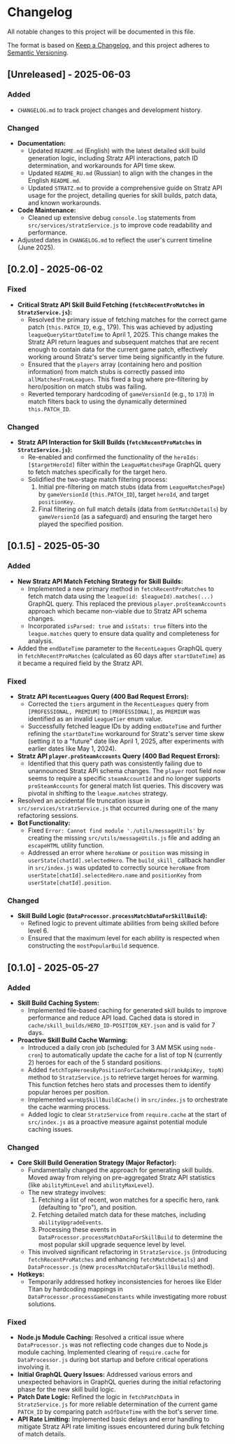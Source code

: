 # Changelog

All notable changes to this project will be documented in this file.

The format is based on [Keep a Changelog](https://keepachangelog.com/en/1.0.0/),
and this project adheres to [Semantic Versioning](https://semver.org/spec/v2.0.0.html).

## [Unreleased] - 2025-06-03

### Added
- `CHANGELOG.md` to track project changes and development history.

### Changed
- **Documentation:**
    - Updated `README.md` (English) with the latest detailed skill build generation logic, including Stratz API interactions, patch ID determination, and workarounds for API time skew.
    - Updated `README_RU.md` (Russian) to align with the changes in the English `README.md`.
    - Updated `STRATZ.md` to provide a comprehensive guide on Stratz API usage for the project, detailing queries for skill builds, patch data, and known workarounds.
- **Code Maintenance:**
    - Cleaned up extensive debug `console.log` statements from `src/services/stratzService.js` to improve code readability and performance.
- Adjusted dates in `CHANGELOG.md` to reflect the user's current timeline (June 2025).

## [0.2.0] - 2025-06-02

### Fixed
- **Critical Stratz API Skill Build Fetching (`fetchRecentProMatches` in `StratzService.js`):**
    - Resolved the primary issue of fetching matches for the correct game patch (`this.PATCH_ID`, e.g., 179). This was achieved by adjusting `leagueQueryStartDateTime` to April 1, 2025. This change makes the Stratz API return leagues and subsequent matches that are recent enough to contain data for the current game patch, effectively working around Stratz's server time being significantly in the future.
    - Ensured that the `players` array (containing hero and position information) from match stubs is correctly passed into `allMatchesFromLeagues`. This fixed a bug where pre-filtering by hero/position on match stubs was failing.
    - Reverted temporary hardcoding of `gameVersionId` (e.g., to `173`) in match filters back to using the dynamically determined `this.PATCH_ID`.

### Changed
- **Stratz API Interaction for Skill Builds (`fetchRecentProMatches` in `StratzService.js`):**
    - Re-enabled and confirmed the functionality of the `heroIds: [$targetHeroId]` filter within the `LeagueMatchesPage` GraphQL query to fetch matches specifically for the target hero.
    - Solidified the two-stage match filtering process:
        1.  Initial pre-filtering on match stubs (data from `LeagueMatchesPage`) by `gameVersionId` (`this.PATCH_ID`), target `heroId`, and target `positionKey`.
        2.  Final filtering on full match details (data from `GetMatchDetails`) by `gameVersionId` (as a safeguard) and ensuring the target hero played the specified position.

## [0.1.5] - 2025-05-30

### Added
- **New Stratz API Match Fetching Strategy for Skill Builds:**
    - Implemented a new primary method in `fetchRecentProMatches` to fetch match data using the `league(id: $leagueId).matches(...)` GraphQL query. This replaced the previous `player.proSteamAccounts` approach which became non-viable due to Stratz API schema changes.
    - Incorporated `isParsed: true` and `isStats: true` filters into the `league.matches` query to ensure data quality and completeness for analysis.
- Added the `endDateTime` parameter to the `RecentLeagues` GraphQL query in `fetchRecentProMatches` (calculated as 60 days after `startDateTime`) as it became a required field by the Stratz API.

### Fixed
- **Stratz API `RecentLeagues` Query (400 Bad Request Errors):**
    - Corrected the `tiers` argument in the `RecentLeagues` query from `[PROFESSIONAL, PREMIUM]` to `[PROFESSIONAL]`, as `PREMIUM` was identified as an invalid `LeagueTier` enum value.
    - Successfully fetched league IDs by adding `endDateTime` and further refining the `startDateTime` workaround for Stratz's server time skew (setting it to a "future" date like April 1, 2025, after experiments with earlier dates like May 1, 2024).
- **Stratz API `player.proSteamAccounts` Query (400 Bad Request Errors):**
    - Identified that this query path was consistently failing due to unannounced Stratz API schema changes. The `player` root field now seems to require a specific `steamAccountId` and no longer supports `proSteamAccounts` for general match list queries. This discovery was pivotal in shifting to the `league.matches` strategy.
- Resolved an accidental file truncation issue in `src/services/stratzService.js` that occurred during one of the many refactoring sessions.
- **Bot Functionality:**
    - Fixed `Error: Cannot find module './utils/messageUtils'` by creating the missing `src/utils/messageUtils.js` file and adding an `escapeHTML` utility function.
    - Addressed an error where `heroName` or `position` was missing in `userState[chatId].selectedHero`. The `build_skill_` callback handler in `src/index.js` was updated to correctly source `heroName` from `userState[chatId].selectedHero.name` and `positionKey` from `userState[chatId].position`.

### Changed
- **Skill Build Logic (`DataProcessor.processMatchDataForSkillBuild`):**
    - Refined logic to prevent ultimate abilities from being skilled before level 6.
    - Ensured that the maximum level for each ability is respected when constructing the `mostPopularBuild` sequence.

## [0.1.0] - 2025-05-27

### Added
- **Skill Build Caching System:**
    - Implemented file-based caching for generated skill builds to improve performance and reduce API load. Cached data is stored in `cache/skill_builds/HERO_ID-POSITION_KEY.json` and is valid for 7 days.
- **Proactive Skill Build Cache Warming:**
    - Introduced a daily cron job (scheduled for 3 AM MSK using `node-cron`) to automatically update the cache for a list of top N (currently 2) heroes for each of the 5 standard positions.
    - Added `fetchTopHeroesByPositionForCacheWarmup(rankApiKey, topN)` method to `StratzService.js` to retrieve target heroes for warming. This function fetches hero stats and processes them to identify popular heroes per position.
    - Implemented `warmUpSkillBuildCache()` in `src/index.js` to orchestrate the cache warming process.
    - Added logic to clear `StratzService` from `require.cache` at the start of `src/index.js` as a proactive measure against potential module caching issues.

### Changed
- **Core Skill Build Generation Strategy (Major Refactor):**
    - Fundamentally changed the approach for generating skill builds. Moved away from relying on pre-aggregated Stratz API statistics (like `abilityMinLevel` and `abilityMaxLevel`).
    - The new strategy involves:
        1. Fetching a list of recent, won matches for a specific hero, rank (defaulting to "pro"), and position.
        2. Fetching detailed match data for these matches, including `abilityUpgradeEvents`.
        3. Processing these events in `DataProcessor.processMatchDataForSkillBuild` to determine the most popular skill upgrade sequence level by level.
    - This involved significant refactoring in `StratzService.js` (introducing `fetchRecentProMatches` and enhancing `fetchMatchDetails`) and `DataProcessor.js` (new `processMatchDataForSkillBuild` method).
- **Hotkeys:**
    - Temporarily addressed hotkey inconsistencies for heroes like Elder Titan by hardcoding mappings in `DataProcessor.processGameConstants` while investigating more robust solutions.

### Fixed
- **Node.js Module Caching:** Resolved a critical issue where `DataProcessor.js` was not reflecting code changes due to Node.js module caching. Implemented clearing of `require.cache` for `DataProcessor.js` during bot startup and before critical operations involving it.
- **Initial GraphQL Query Issues:** Addressed various errors and unexpected behaviors in GraphQL queries during the initial refactoring phase for the new skill build logic.
- **Patch Date Logic:** Refined the logic in `fetchPatchData` in `StratzService.js` for more reliable determination of the current game `PATCH_ID` by comparing patch `asOfDateTime` with the bot's server time.
- **API Rate Limiting:** Implemented basic delays and error handling to mitigate Stratz API rate limiting issues encountered during bulk fetching of match details. 